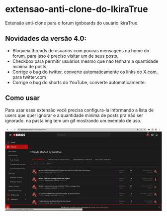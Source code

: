 # extensao-anti-clone-do-lkiraTrue
Extensão anti-clone para o forum ignboards do usuário lkiraTrue.

## Novidades da versão 4.0:
- Bloqueia threads de usuarios com poucas mensagens na home do forum, para isso é preciso visitar um de seus posts.
- Checkbox para permitir usuários mesmo que nao tenham a quantidade mínima de posts.
- Corrige o bug do twitter, converte automaticamente os links do X.com, para twitter.com
- Corrige o bug do shorts do YouTube, converte automaticamente.

## Como usar
Para usar essa extensão você precisa configura-la informando a lista de users que quer ignorar e a quantidade minima de posts pra não ser ignorado.
na pasta img tem um gif mostrando um exemplo de uso.

![exemplo de uso](img/usage.gif)
